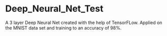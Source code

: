 # Deep_Neural_Net_Test
A 3 layer Deep Neural Net created with the help of TensorFLow. Applied on the MNIST data set and training to an accuracy of 98%. 
